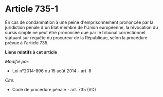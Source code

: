 # Article 735-1

En cas de condamnation à une peine d'emprisonnement prononcée par la juridiction pénale d'un Etat membre de l'Union
européenne, la révocation du sursis simple ne peut être prononcée que par le tribunal correctionnel statuant sur requête du
procureur de la République, selon la procédure prévue à l'article 735.

**Liens relatifs à cet article**

_Modifié par_:

  - Loi n°2014-896 du 15 août 2014 - art. 8

_Cite_:

  - Code de procédure pénale - art. 735 (VD)
